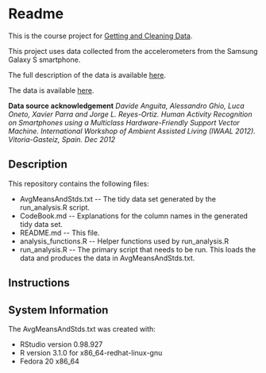 Readme
========================================================

This is the course project for [Getting and Cleaning Data](https://class.coursera.org/getdata-005).

This project uses data collected from the accelerometers from the Samsung Galaxy S smartphone.

The full description of the data is available [here](http://archive.ics.uci.edu/ml/datasets/Human+Activity+Recognition+Using+Smartphones).

The data is available [here](https://d396qusza40orc.cloudfront.net/getdata%2Fprojectfiles%2FUCI%20HAR%20Dataset.zip).

**Data source acknowledgement** 
*Davide Anguita, Alessandro Ghio, Luca Oneto, Xavier Parra and Jorge L. Reyes-Ortiz. Human Activity Recognition on Smartphones using a Multiclass Hardware-Friendly Support Vector Machine. International Workshop of Ambient Assisted Living (IWAAL 2012). Vitoria-Gasteiz, Spain. Dec 2012*

Description
--------------------------------------------------------
This repository contains the following files:
* AvgMeansAndStds.txt -- The tidy data set generated by the run_analysis.R script.
* CodeBook.md -- Explanations for the column names in the generated tidy data set.
* README.md -- This file.
* analysis_functions.R -- Helper functions used by run_analysis.R
* run_analysis.R -- The primary script that needs to be run. This loads the data and produces the data in AvgMeansAndStds.txt.

Instructions
--------------------------------------------------------



System Information
--------------------------------------------------------
The AvgMeansAndStds.txt was created with:
* RStudio version 0.98.927
* R version 3.1.0 for x86_64-redhat-linux-gnu
* Fedora 20 x86_64



